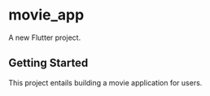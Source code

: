 # movie_app

A new Flutter project.

## Getting Started

This project entails building a movie application for users.

